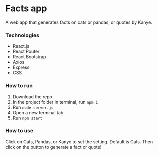 # Facts app
A web app that generates facts on cats or pandas, or quotes by Kanye.

### Technologies
- React.js
- React Router
- React Bootstrap
- Axios
- Express
- CSS

### How to run
1. Download the repo
2. In the project folder in terminal, run `npm i`
3. Run `node server.js` 
4. Open a new terminal tab
5. Run `npm start`

### How to use
Click on Cats, Pandas, or Kanye to set the setting. Default is Cats. Then click on the button to generate a fact or quote!
